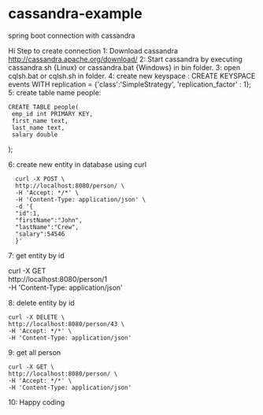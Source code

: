 # cassandra-example
spring boot connection with cassandra

Hi 
Step to create connection
1: Download cassandra http://cassandra.apache.org/download/
2: Start cassandra by executing cassandra.sh {Linux} or cassandra.bat {Windows} in bin folder.
3: open cqlsh.bat or cqlsh.sh in folder.
4: create new keyspace :
   CREATE KEYSPACE events WITH replication = {'class':'SimpleStrategy', 'replication_factor' : 1};
5: create table name people:

    CREATE TABLE people(
     emp_id int PRIMARY KEY,
     first_name text,
     last_name text,
     salary double
   );

6: create new entity in database using curl
  
      curl -X POST \
      http://localhost:8080/person/ \
      -H 'Accept: */*' \
      -H 'Content-Type: application/json' \
      -d '{
      "id":1,
      "firstName":"John",
      "lastName":"Crew",
      "salary":54546
      }'
 
 7: get entity by id
 
   curl -X GET \
    http://localhost:8080/person/1 \
    -H 'Content-Type: application/json' 
 
 8: delete entity by id
 
    curl -X DELETE \
    http://localhost:8080/person/43 \
    -H 'Accept: */*' \
    -H 'Content-Type: application/json'
 
 9: get all person
 
    curl -X GET \
    http://localhost:8080/person/ \
    -H 'Accept: */*' \
    -H 'Content-Type: application/json' 
 
 10: Happy coding

